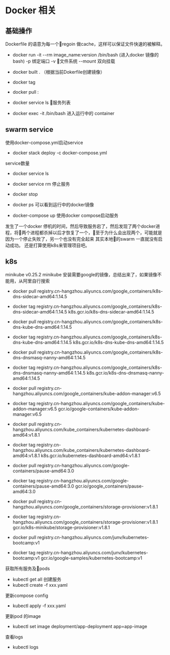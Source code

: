 # Docker 相关
## 基础操作
Dockerfile 的语意为每一个regoin 做cache，这样可以保证文件快速的被解释。

 - docker run -it --rm image_name:version /bin/bash (进入docker 镜像的bash)
    -p 绑定端口
    -v 文件系统
    --mount 双向挂载
 - docker built . （根据当前Dokerfile创建镜像）
 
 - docker tag 
 
 - docker pull <source>:<tag>

 - docker service ls 服务列表

 - docker exec -it <containter id> /bin/bash 进入运行中的 container 
## swarm service
使用docker-compose.yml启动service

 - docker stack deploy -c docker-compose.yml <service name>
 
service数量
 - docker service ls

 - docker service rm <service name> 停止服务

 - docker stop <service>

 - docker ps 可以看到运行中的docker镜像

 - docker-compose up 使用docker compose启动服务

 发生了一个docker 停机的时间，然后导致服务宕了，然后发现了两个docker进程，将两个进程都杀掉以后才恢复了一个，至于为什么会出现两个，可能就是因为一个停止失败了，另一个也没有完全起来
其实本地的swarm 一直就没有启动成功。
还是打算使用k8s来管理项目吧。

## k8s
minikube v0.25.2
minikube 安装需要google的镜像，总结出来了，如果镜像不能用，从阿里自行搜索
 -  docker pull registry.cn-hangzhou.aliyuncs.com/google_containers/k8s-dns-sidecar-amd64:1.14.5
 -  docker tag registry.cn-hangzhou.aliyuncs.com/google_containers/k8s-dns-sidecar-amd64:1.14.5 k8s.gcr.io/k8s-dns-sidecar-amd64:1.14.5
 
 -  docker pull registry.cn-hangzhou.aliyuncs.com/google_containers/k8s-dns-kube-dns-amd64:1.14.5
 -  docker tag registry.cn-hangzhou.aliyuncs.com/google_containers/k8s-dns-kube-dns-amd64:1.14.5 k8s.gcr.io/k8s-dns-kube-dns-amd64:1.14.5

 -  docker pull registry.cn-hangzhou.aliyuncs.com/google_containers/k8s-dns-dnsmasq-nanny-amd64:1.14.5
 -  docker tag registry.cn-hangzhou.aliyuncs.com/google_containers/k8s-dns-dnsmasq-nanny-amd64:1.14.5 k8s.gcr.io/k8s-dns-dnsmasq-nanny-amd64:1.14.5

 -  docker pull registry.cn-hangzhou.aliyuncs.com/google_containers/kube-addon-manager:v6.5
 -  docker tag registry.cn-hangzhou.aliyuncs.com/google_containers/kube-addon-manager:v6.5 gcr.io/google-containers/kube-addon-manager:v6.5

 -  docker pull registry.cn-hangzhou.aliyuncs.com/kube_containers/kubernetes-dashboard-amd64:v1.8.1
 -  docker tag registry.cn-hangzhou.aliyuncs.com/kube_containers/kubernetes-dashboard-amd64:v1.8.1 k8s.gcr.io/kubernetes-dashboard-amd64:v1.8.1

 -  docker pull registry.cn-hangzhou.aliyuncs.com/google-containers/pause-amd64:3.0
 -  docker tag registry.cn-hangzhou.aliyuncs.com/google-containers/pause-amd64:3.0 gcr.io/google_containers/pause-amd64:3.0
 -  docker pull registry.cn-hangzhou.aliyuncs.com/google_containers/storage-provisioner:v1.8.1
 -  docker tag registry.cn-hangzhou.aliyuncs.com/google_containers/storage-provisioner:v1.8.1 gcr.io/k8s-minikube/storage-provisioner:v1.8.1

 - docker pull registry.cn-hangzhou.aliyuncs.com/junv/kubernetes-bootcamp:v1 
 - docker tag registry.cn-hangzhou.aliyuncs.com/junv/kubernetes-bootcamp:v1 gcr.io/google-samples/kubernetes-bootcamp:v1

获取所有服务及pods
 - kubectl get all
创建服务
 - kubectl create -f xxx.yaml

更新compose config
- kubectl apply -f xxx.yaml

更新pod 的image
- kubectl set image deployment/app-deployment app=app-image

查看logs
- kubectl logs <deployment-instance>

